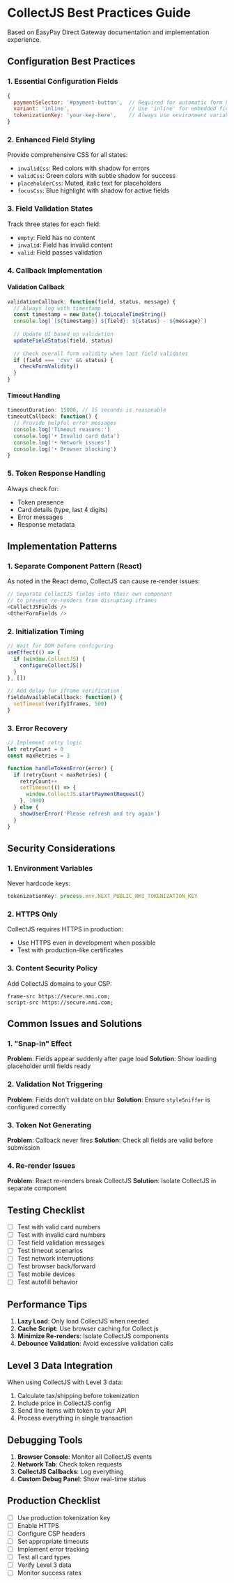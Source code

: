 # CollectJS Best Practices Guide

Based on EasyPay Direct Gateway documentation and implementation experience.

## Configuration Best Practices

### 1. Essential Configuration Fields
```javascript
{
  paymentSelector: '#payment-button',  // Required for automatic form handling
  variant: 'inline',                   // Use 'inline' for embedded fields
  tokenizationKey: 'your-key-here',    // Always use environment variables
}
```

### 2. Enhanced Field Styling
Provide comprehensive CSS for all states:
- `invalidCss`: Red colors with shadow for errors
- `validCss`: Green colors with subtle shadow for success
- `placeholderCss`: Muted, italic text for placeholders
- `focusCss`: Blue highlight with shadow for active fields

### 3. Field Validation States
Track three states for each field:
- `empty`: Field has no content
- `invalid`: Field has invalid content
- `valid`: Field passes validation

### 4. Callback Implementation

#### Validation Callback
```javascript
validationCallback: function(field, status, message) {
  // Always log with timestamp
  const timestamp = new Date().toLocaleTimeString()
  console.log(`[${timestamp}] ${field}: ${status} - ${message}`)
  
  // Update UI based on validation
  updateFieldStatus(field, status)
  
  // Check overall form validity when last field validates
  if (field === 'cvv' && status) {
    checkFormValidity()
  }
}
```

#### Timeout Handling
```javascript
timeoutDuration: 15000, // 15 seconds is reasonable
timeoutCallback: function() {
  // Provide helpful error messages
  console.log('Timeout reasons:')
  console.log('• Invalid card data')
  console.log('• Network issues')
  console.log('• Browser blocking')
}
```

### 5. Token Response Handling
Always check for:
- Token presence
- Card details (type, last 4 digits)
- Error messages
- Response metadata

## Implementation Patterns

### 1. Separate Component Pattern (React)
As noted in the React demo, CollectJS can cause re-render issues:
```javascript
// Separate CollectJS fields into their own component
// to prevent re-renders from disrupting iframes
<CollectJSFields />
<OtherFormFields />
```

### 2. Initialization Timing
```javascript
// Wait for DOM before configuring
useEffect(() => {
  if (window.CollectJS) {
    configureCollectJS()
  }
}, [])

// Add delay for iframe verification
fieldsAvailableCallback: function() {
  setTimeout(verifyIframes, 500)
}
```

### 3. Error Recovery
```javascript
// Implement retry logic
let retryCount = 0
const maxRetries = 3

function handleTokenError(error) {
  if (retryCount < maxRetries) {
    retryCount++
    setTimeout(() => {
      window.CollectJS.startPaymentRequest()
    }, 1000)
  } else {
    showUserError('Please refresh and try again')
  }
}
```

## Security Considerations

### 1. Environment Variables
Never hardcode keys:
```javascript
tokenizationKey: process.env.NEXT_PUBLIC_NMI_TOKENIZATION_KEY
```

### 2. HTTPS Only
CollectJS requires HTTPS in production:
- Use HTTPS even in development when possible
- Test with production-like certificates

### 3. Content Security Policy
Add CollectJS domains to your CSP:
```
frame-src https://secure.nmi.com;
script-src https://secure.nmi.com;
```

## Common Issues and Solutions

### 1. "Snap-in" Effect
**Problem**: Fields appear suddenly after page load
**Solution**: Show loading placeholder until fields ready

### 2. Validation Not Triggering
**Problem**: Fields don't validate on blur
**Solution**: Ensure `styleSniffer` is configured correctly

### 3. Token Not Generating
**Problem**: Callback never fires
**Solution**: Check all fields are valid before submission

### 4. Re-render Issues
**Problem**: React re-renders break CollectJS
**Solution**: Isolate CollectJS in separate component

## Testing Checklist

- [ ] Test with valid card numbers
- [ ] Test with invalid card numbers
- [ ] Test field validation messages
- [ ] Test timeout scenarios
- [ ] Test network interruptions
- [ ] Test browser back/forward
- [ ] Test mobile devices
- [ ] Test autofill behavior

## Performance Tips

1. **Lazy Load**: Only load CollectJS when needed
2. **Cache Script**: Use browser caching for Collect.js
3. **Minimize Re-renders**: Isolate CollectJS components
4. **Debounce Validation**: Avoid excessive validation calls

## Level 3 Data Integration

When using CollectJS with Level 3 data:
1. Calculate tax/shipping before tokenization
2. Include price in CollectJS config
3. Send line items with token to your API
4. Process everything in single transaction

## Debugging Tools

1. **Browser Console**: Monitor all CollectJS events
2. **Network Tab**: Check token requests
3. **CollectJS Callbacks**: Log everything
4. **Custom Debug Panel**: Show real-time status

## Production Checklist

- [ ] Use production tokenization key
- [ ] Enable HTTPS
- [ ] Configure CSP headers
- [ ] Set appropriate timeouts
- [ ] Implement error tracking
- [ ] Test all card types
- [ ] Verify Level 3 data
- [ ] Monitor success rates